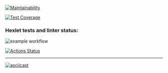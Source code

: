 [![Maintainability](https://api.codeclimate.com/v1/badges/16690cea4a6ccc4c2cd1/maintainability)](https://codeclimate.com/github/DmitriiKorchagin/python-project-lvl2/maintainability)

[![Test Coverage](https://api.codeclimate.com/v1/badges/16690cea4a6ccc4c2cd1/test_coverage)](https://codeclimate.com/github/DmitriiKorchagin/python-project-lvl2/test_coverage)

### Hexlet tests and linter status:

![example workflow](https://github.com/DmitriiKorchagin/python-project-lvl2/actions/workflows/hexlet-lint.yml/badge.svg?event=push)

[![Actions Status](https://github.com/DmitriiKorchagin/python-project-lvl2/workflows/hexlet-check/badge.svg)](https://github.com/DmitriiKorchagin/python-project-lvl2/actions)
___
[![asciicast](https://asciinema.org/a/PdS7P5RKwgOyfO0fkdb32xX6i.svg)](https://asciinema.org/a/PdS7P5RKwgOyfO0fkdb32xX6i)